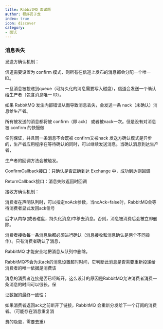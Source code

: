 ```yaml
---
title: RabbitMQ 面试题
author: 程序员子龙
index: true
icon: discover
category:
- 面试
---
```

### 消息丢失

发送方确认机制：

信道需要设置为 confirm 模式，则所有在信道上发布的消息都会分配一个唯一 ID。 

一旦消息被投递到queue（可持久化的消息需要写入磁盘），信道会发送一个确认给生产者（包含消息唯一 ID）。 

如果 RabbitMQ 发生内部错误从而导致消息丢失，会发送一条 nack（未确认）消息给生产者。 

所有被发送的消息都将被 confirm（即 ack） 或者被nack一次。但是没有对消息被 confirm 的快慢做 

任何保证，并且同一条消息不会既被 confirm又被nack 发送方确认模式是异步的，生产者应用程序在等待确认的同时，可以继续发送消息。当确认消息到达生产者， 

生产者的回调方法会被触发。 

ConfirmCallback接口：只确认是否正确到达 Exchange 中，成功到达则回调 

ReturnCallback接口：消息失败返回时回调

接收方确认机制：

消费者在声明队列时，可以指定noAck参数，当noAck=false时，RabbitMQ会等待消费者显式发回ack信号 

后才从内存(或者磁盘，持久化消息)中移去消息。否则，消息被消费后会被立即删除。 

消费者接收每一条消息后都必须进行确认（消息接收和消息确认是两个不同操作）。只有消费者确认了消息， 

RabbitMQ 才能安全地把消息从队列中删除。 

RabbitMQ不会为未ack的消息设置超时时间，它判断此消息是否需要重新投递给消费者的唯一依据是消费该 

消息的消费者连接是否已经断开。这么设计的原因是RabbitMQ允许消费者消费一条消息的时间可以很长。保 

证数据的最终一致性； 

如果消费者返回ack之前断开了链接，RabbitMQ 会重新分发给下一个订阅的消费者。（可能存在消息重复消 

费的隐患，需要去重） 